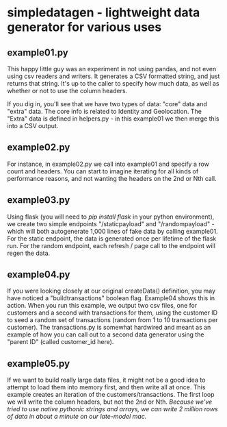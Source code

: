 # simpledatagen - lightweight data generator for various uses


## example01.py

This happy little guy was an experiment in not using pandas, and not even using csv readers and writers. It generates a CSV formatted string, and just returns that string. It's up to the caller to specify how much data, as well as whether or not to use the column headers.

If you dig in, you'll see that we have two types of data: "core" data and "extra" data. The core info is related to Identity and Geolocation. The "Extra" data is defined in helpers.py - in this example01 we then merge this into a CSV output. 

## example02.py

For instance, in example02.py we call into example01 and specify a row count and headers. You can start to imagine iterating for all kinds of performance reasons, and not wanting the headers on the 2nd or Nth call.

## example03.py

Using flask (you will need to _pip install flask_ in your python environment), we create two simple endpoints "/staticpayload" and "/randompayload" - which will both autogenerate 1,000 lines of fake data by calling example01. For the static endpoint, the data is generated once per lifetime of the flask run. For the random endpoint, each refresh / page call to the endpoint will regen the data.

## example04.py

If you were looking closely at our original createData() definition, you may have noticed a "buildtransactions" boolean flag. Example04 shows this in action. When you run this example, we output two csv files, one for customers and a second with transactions for them, using the customer ID to seed a random set of transactions (random from 1 to 10 transactions per customer). The transactions.py is somewhat hardwired and meant as an example of how you can call out to a second data generator using the "parent ID" (called customer_id here).

## example05.py

If we want to build really large data files, it might not be a good idea to attempt to load them into memory first, and then write all at once. This example creates an iteration of the customers/transactions. The first loop we will write the column headers, but not the 2nd or Nth. *Because we've tried to use native pythonic strings and arrays, we can write 2 million rows of data in about a minute on our late-model mac.*